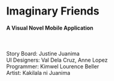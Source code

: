 # Imaginary Friends
**A Visual Novel Mobile Application** \
\
\
\
Story Board: Justine Juanima  \
UI Designers: Val Dela Cruz, Anne Lopez \
Programmer: Kimwel Lourence Beller  \
Artist: Kakilala ni Juanima
